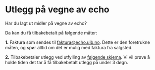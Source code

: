 # Utlegg på vegne av echo

Har du lagt ut midler på vegne av echo?

Da kan du få tilbakebetalt på følgende måter:

**1.** Faktura som sendes til [faktura@echo.uib.no](mailto:faktura@echo.uib.no). Dette er den foretrukne måten, og spør alltid om det er mulig med faktura fra salgsted.

**2.** Tilbakebetaler utlegg ved utfylling av [følgende skjema](https://forms.gle/EiuV44M6hZ1tuzG59). Vi vil prøve å holde tiden det tar å få tilbakebetalt utlegg på under 3 døgn.
